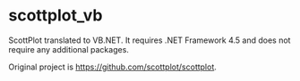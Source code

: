 # scottplot_vb
ScottPlot translated to VB.NET. It requires .NET Framework 4.5 and does not require any additional packages.

Original project is https://github.com/scottplot/scottplot.
